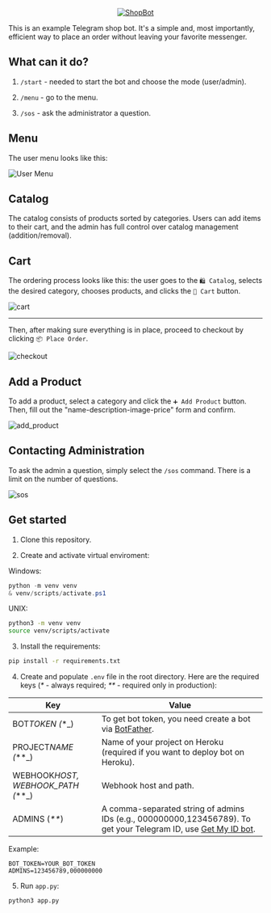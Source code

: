 <p align="center">
  <a href="https://t.me/example_store_bot"><img src="data/assets/logo.png" alt="ShopBot"></a>
</p>

This is an example Telegram shop bot. It's a simple and, most importantly, efficient way to place an order without leaving your favorite messenger.

## What can it do?

1. `/start` - needed to start the bot and choose the mode (user/admin).

2. `/menu` - go to the menu.

3. `/sos` - ask the administrator a question.

## Menu

The user menu looks like this:

![User Menu](data/assets/4.png)

## Catalog

The catalog consists of products sorted by categories. Users can add items to their cart, and the admin has full control over catalog management (addition/removal).

## Cart

The ordering process looks like this: the user goes to the `🛍️ Catalog`, selects the desired category, chooses products, and clicks the `🛒 Cart` button.

![cart](data/assets/5.png)

---

Then, after making sure everything is in place, proceed to checkout by clicking `📦 Place Order`.

![checkout](data/assets/6.png)

## Add a Product

To add a product, select a category and click the `➕ Add Product` button. Then, fill out the "name-description-image-price" form and confirm.

![add_product](data/assets/1.png)

## Contacting Administration

To ask the admin a question, simply select the `/sos` command. There is a limit on the number of questions.

![sos](data/assets/7.png)

## Get started

1. Clone this repository.

2. Create and activate virtual enviroment:

Windows:

```powershell
python -m venv venv
& venv/scripts/activate.ps1
```

UNIX:

```bash
python3 -m venv venv
source venv/scripts/activate
```

3. Install the requirements:

```bash
pip install -r requirements.txt
```

4. Create and populate `.env` file in the root directory. Here are the required keys (_\*_ - always required; _\*\*_ - required only in production):

| Key                                  | Value                                                                                                                                       |
| ------------------------------------ | ------------------------------------------------------------------------------------------------------------------------------------------- |
| BOT*TOKEN (*\*\_)                    | To get bot token, you need create a bot via [BotFather](https://t.me/BotFather/).                                                           |
| PROJECT*NAME (*\*\*\_)               | Name of your project on Heroku (required if you want to deploy bot on Heroku).                                                              |
| WEBHOOK*HOST, WEBHOOK_PATH (*\*\*\_) | Webhook host and path.                                                                                                                      |
| ADMINS (_\*\*_)                      | A comma-separated string of admins IDs (e.g., 000000000,123456789). To get your Telegram ID, use [Get My ID bot](https://t.me/getmyid_bot). |

Example:

```properties
BOT_TOKEN=YOUR_BOT_TOKEN
ADMINS=123456789,000000000
```

5. Run `app.py`:

```bash
python3 app.py
```

